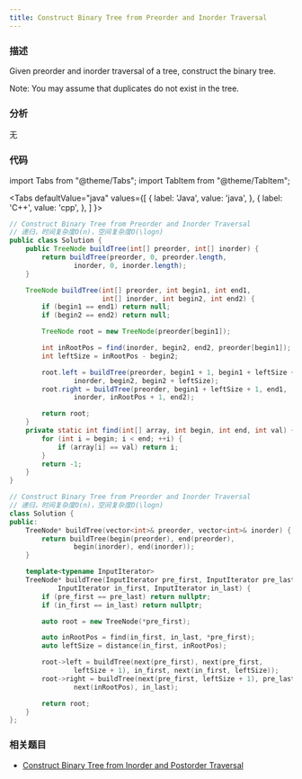 ```yaml
---
title: Construct Binary Tree from Preorder and Inorder Traversal
---
```


### 描述

Given preorder and inorder traversal of a tree, construct the binary tree.

Note:
You may assume that duplicates do not exist in the tree.

### 分析

无

### 代码

import Tabs from "@theme/Tabs";
import TabItem from "@theme/TabItem";

<Tabs
defaultValue="java"
values={[
{ label: 'Java', value: 'java', },
{ label: 'C++', value: 'cpp', },
]
}>
<TabItem value="java">

```java
// Construct Binary Tree from Preorder and Inorder Traversal
// 递归，时间复杂度O(n)，空间复杂度O(\logn)
public class Solution {
    public TreeNode buildTree(int[] preorder, int[] inorder) {
        return buildTree(preorder, 0, preorder.length,
                inorder, 0, inorder.length);
    }

    TreeNode buildTree(int[] preorder, int begin1, int end1,
                       int[] inorder, int begin2, int end2) {
        if (begin1 == end1) return null;
        if (begin2 == end2) return null;

        TreeNode root = new TreeNode(preorder[begin1]);

        int inRootPos = find(inorder, begin2, end2, preorder[begin1]);
        int leftSize = inRootPos - begin2;

        root.left = buildTree(preorder, begin1 + 1, begin1 + leftSize + 1,
                inorder, begin2, begin2 + leftSize);
        root.right = buildTree(preorder, begin1 + leftSize + 1, end1,
                inorder, inRootPos + 1, end2);

        return root;
    }
    private static int find(int[] array, int begin, int end, int val) {
        for (int i = begin; i < end; ++i) {
            if (array[i] == val) return i;
        }
        return -1;
    }
}
```

</TabItem>
<TabItem value="cpp">

```cpp
// Construct Binary Tree from Preorder and Inorder Traversal
// 递归，时间复杂度O(n)，空间复杂度O(\logn)
class Solution {
public:
    TreeNode* buildTree(vector<int>& preorder, vector<int>& inorder) {
        return buildTree(begin(preorder), end(preorder),
                begin(inorder), end(inorder));
    }

    template<typename InputIterator>
    TreeNode* buildTree(InputIterator pre_first, InputIterator pre_last,
            InputIterator in_first, InputIterator in_last) {
        if (pre_first == pre_last) return nullptr;
        if (in_first == in_last) return nullptr;

        auto root = new TreeNode(*pre_first);

        auto inRootPos = find(in_first, in_last, *pre_first);
        auto leftSize = distance(in_first, inRootPos);

        root->left = buildTree(next(pre_first), next(pre_first,
                leftSize + 1), in_first, next(in_first, leftSize));
        root->right = buildTree(next(pre_first, leftSize + 1), pre_last,
                next(inRootPos), in_last);

        return root;
    }
};
```

</TabItem>
</Tabs>

### 相关题目

- [Construct Binary Tree from Inorder and Postorder Traversal](construct-binary-tree-from-inorder-and-postorder-traversal.md)
